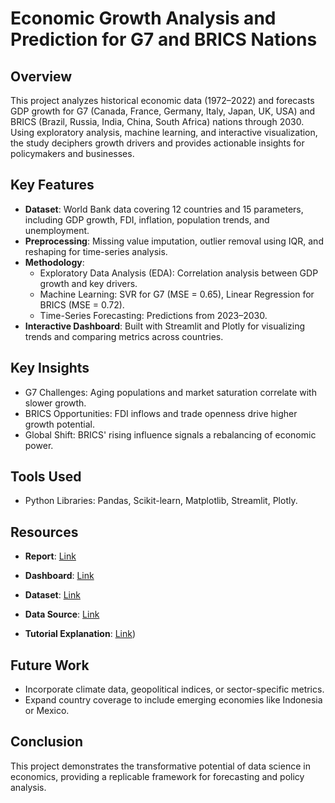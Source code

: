 # Economic Growth Analysis and Prediction for G7 and BRICS Nations

## Overview
This project analyzes historical economic data (1972–2022) and forecasts GDP growth for G7 (Canada, France, Germany, Italy, Japan, UK, USA) and BRICS (Brazil, Russia, India, China, South Africa) nations through 2030. Using exploratory analysis, machine learning, and interactive visualization, the study deciphers growth drivers and provides actionable insights for policymakers and businesses.

## Key Features
- **Dataset**: World Bank data covering 12 countries and 15 parameters, including GDP growth, FDI, inflation, population trends, and unemployment.
- **Preprocessing**: Missing value imputation, outlier removal using IQR, and reshaping for time-series analysis.
- **Methodology**:
  - Exploratory Data Analysis (EDA): Correlation analysis between GDP growth and key drivers.
  - Machine Learning: SVR for G7 (MSE = 0.65), Linear Regression for BRICS (MSE = 0.72).
  - Time-Series Forecasting: Predictions from 2023–2030.
- **Interactive Dashboard**: Built with Streamlit and Plotly for visualizing trends and comparing metrics across countries.

## Key Insights
- G7 Challenges: Aging populations and market saturation correlate with slower growth.
- BRICS Opportunities: FDI inflows and trade openness drive higher growth potential.
- Global Shift: BRICS' rising influence signals a rebalancing of economic power.

## Tools Used
- Python Libraries: Pandas, Scikit-learn, Matplotlib, Streamlit, Plotly.

## Resources

- **Report**: 
  [Link](https://example.com/report)
  
- **Dashboard**: 
  [Link](https://your-streamlit-app-url.herokuapp.com/)
  
- **Dataset**: 
  [Link](https://example.com/dataset)
  
- **Data Source**: 
  [Link](https://example.com/data-source)
  
- **Tutorial Explanation**: 
  [Link](https://example.com/tutorial))

## Future Work
- Incorporate climate data, geopolitical indices, or sector-specific metrics.
- Expand country coverage to include emerging economies like Indonesia or Mexico.

## Conclusion
This project demonstrates the transformative potential of data science in economics, providing a replicable framework for forecasting and policy analysis.


